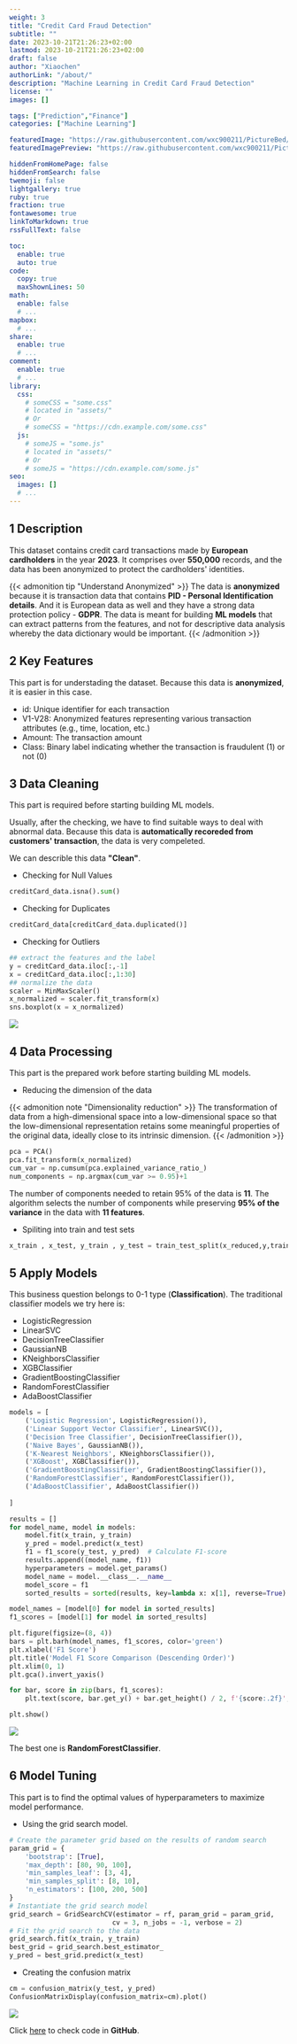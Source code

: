 ```yaml
---
weight: 3
title: "Credit Card Fraud Detection"
subtitle: ""
date: 2023-10-21T21:26:23+02:00
lastmod: 2023-10-21T21:26:23+02:00
draft: false
author: "Xiaochen"
authorLink: "/about/"
description: "Machine Learning in Credit Card Fraud Detection"
license: ""
images: []

tags: ["Prediction","Finance"]
categories: ["Machine Learning"]

featuredImage: "https://raw.githubusercontent.com/wxc900211/PictureBed/main/PicGo/CreditCard.png"
featuredImagePreview: "https://raw.githubusercontent.com/wxc900211/PictureBed/main/PicGo/CreditCard_Preview.png"

hiddenFromHomePage: false
hiddenFromSearch: false
twemoji: false
lightgallery: true
ruby: true
fraction: true
fontawesome: true
linkToMarkdown: true
rssFullText: false

toc:
  enable: true
  auto: true
code:
  copy: true
  maxShownLines: 50
math:
  enable: false
  # ...
mapbox:
  # ...
share:
  enable: true
  # ...
comment:
  enable: true
  # ...
library:
  css:
    # someCSS = "some.css"
    # located in "assets/"
    # Or
    # someCSS = "https://cdn.example.com/some.css"
  js:
    # someJS = "some.js"
    # located in "assets/"
    # Or
    # someJS = "https://cdn.example.com/some.js"
seo:
  images: []
  # ...
---
```

<!--more-->

## 1 Description

This dataset contains credit card transactions made by **European cardholders** in the year **2023**. It comprises over **550,000** records, and the data has been anonymized to protect the cardholders' identities. 

{{< admonition tip "Understand Anonymized" >}}
The data is **anonymized** because it is transaction data that contains **PID - Personal Identification details**. And it is European data as well and they have a strong data protection policy - **GDPR**. The data is meant for building **ML models** that can extract patterns from the features, and not for descriptive data analysis whereby the data dictionary would be important.
{{< /admonition >}}

## 2 Key Features

This part is for understading the dataset. Because this data is **anonymized**, it is easier in this case.


* id: Unique identifier for each transaction
* V1-V28: Anonymized features representing various transaction attributes (e.g., time, location, etc.)
* Amount: The transaction amount
* Class: Binary label indicating whether the transaction is fraudulent (1) or not (0)

## 3 Data Cleaning

This part is required before starting building ML models. 

Usually, after the checking, we have to find suitable ways to deal with abnormal data. Because this data is **automatically recoreded from customers' transaction**, the data is very compeleted. 

We can describle this data **"Clean"**.

* Checking for Null Values

```python
creditCard_data.isna().sum()
```

* Checking for Duplicates

```python
creditCard_data[creditCard_data.duplicated()]
```

* Checking for Outliers

```python
## extract the features and the label 
y = creditCard_data.iloc[:,-1]
x = creditCard_data.iloc[:,1:30]
## normalize the data 
scaler = MinMaxScaler()
x_normalized = scaler.fit_transform(x)
sns.boxplot(x = x_normalized)
```
![](https://raw.githubusercontent.com/wxc900211/PictureBed/main/PicGo/CreditCard_Outlier.png)

## 4 Data Processing

This part is the prepared work before starting building ML models.

* Reducing the dimension of the data 

{{< admonition note "Dimensionality reduction" >}}
The transformation of data from a high-dimensional space into a low-dimensional space so that the low-dimensional representation retains some meaningful properties of the original data, ideally close to its intrinsic dimension.
{{< /admonition >}}

```python
pca = PCA()
pca.fit_transform(x_normalized)
cum_var = np.cumsum(pca.explained_variance_ratio_)
num_components = np.argmax(cum_var >= 0.95)+1
```

The number of components needed to retain 95% of the data is **11**. The algorithm selects the number of components while preserving **95% of the variance** in the data with **11 features**.

* Spiliting into train and test sets

```python
x_train , x_test, y_train , y_test = train_test_split(x_reduced,y,train_size = 0.7)
```
## 5 Apply Models

This business question belongs to 0-1 type (**Classification**). The traditional classifier models we try here is:

* LogisticRegression
* LinearSVC 
* DecisionTreeClassifier
* GaussianNB
* KNeighborsClassifier
* XGBClassifier
* GradientBoostingClassifier
* RandomForestClassifier
* AdaBoostClassifier

```python
models = [
    ('Logistic Regression', LogisticRegression()),
    ('Linear Support Vector Classifier', LinearSVC()),
    ('Decision Tree Classifier', DecisionTreeClassifier()),
    ('Naive Bayes', GaussianNB()),
    ('K-Nearest Neighbors', KNeighborsClassifier()),
    ('XGBoost', XGBClassifier()),
    ('GradientBoostingClassifier', GradientBoostingClassifier()),
    ('RandomForestClassifier', RandomForestClassifier()),
    ('AdaBoostClassifier', AdaBoostClassifier())
    
]
```

```python
results = []
for model_name, model in models:
    model.fit(x_train, y_train)
    y_pred = model.predict(x_test)
    f1 = f1_score(y_test, y_pred)  # Calculate F1-score
    results.append((model_name, f1))
    hyperparameters = model.get_params()
    model_name = model.__class__.__name__
    model_score = f1
    sorted_results = sorted(results, key=lambda x: x[1], reverse=True)
```

```python
model_names = [model[0] for model in sorted_results]
f1_scores = [model[1] for model in sorted_results]

plt.figure(figsize=(8, 4))
bars = plt.barh(model_names, f1_scores, color='green')
plt.xlabel('F1 Score')
plt.title('Model F1 Score Comparison (Descending Order)')
plt.xlim(0, 1)
plt.gca().invert_yaxis()

for bar, score in zip(bars, f1_scores):
    plt.text(score, bar.get_y() + bar.get_height() / 2, f'{score:.2f}', va='center')

plt.show()
```

![](https://raw.githubusercontent.com/wxc900211/PictureBed/main/PicGo/CreditCard_model.png)

The best one is **RandomForestClassifier**.

## 6 Model Tuning

This part is to find the optimal values of hyperparameters to maximize model performance.

* Using the grid search model.

```python
# Create the parameter grid based on the results of random search 
param_grid = {
    'bootstrap': [True],
    'max_depth': [80, 90, 100],
    'min_samples_leaf': [3, 4],
    'min_samples_split': [8, 10],
    'n_estimators': [100, 200, 500]
}
# Instantiate the grid search model
grid_search = GridSearchCV(estimator = rf, param_grid = param_grid, 
                          cv = 3, n_jobs = -1, verbose = 2)                         
# Fit the grid search to the data
grid_search.fit(x_train, y_train)
best_grid = grid_search.best_estimator_
y_pred = best_grid.predict(x_test)
```
* Creating the confusion matrix

```python
cm = confusion_matrix(y_test, y_pred)
ConfusionMatrixDisplay(confusion_matrix=cm).plot()
```

![](https://raw.githubusercontent.com/wxc900211/PictureBed/main/PicGo/CreditCard_cm.png)

Click [here](https://github.com/wxc900211/Credit-Card-Fraud-Detection/blob/main/credit-card-fraud-detection.ipynb) to check code in **GitHub**.



